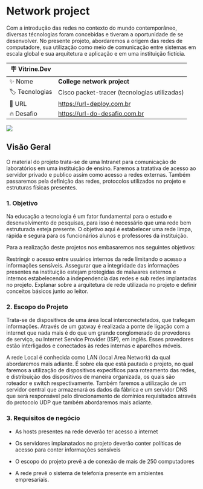 # Network project

Com a introdução das redes no contexto do mundo contemporâneo, diversas técnologias foram concebidas e tiveram a oportunidade de se desenvolver. No presente projeto,
abordaremos a origem das redes de computadore, sua utilização como meio de comunicação entre sistemas em escala global e sua arquitetura e aplicação e em uma instituição
fictícia.

| :placard: Vitrine.Dev |     |
| -------------  | --- |
| :sparkles: Nome        | **College network project**
| :label: Tecnologias | Cisco packet-tracer (tecnologias utilizadas)
| :rocket: URL         | https://url-deploy.com.br
| :fire: Desafio     | https://url-do-desafio.com.br

<!-- Inserir imagem com a #vitrinedev ao final do link -->
![](https://th.bing.com/th/id/R.904ef0007188a8befc8db3cc3db731b2?rik=%2bB8KN0c44Wy4%2bw&pid=ImgRaw&r=0#vitrinedev)

## Visão Geral
O material do projeto trata-se de uma Intranet para comunicação de laboratórios em
uma instituição de ensino. Faremos a tratativa de acesso ao servidor privado e publico assim
como acesso a redes externas. Também passaremos pela definição das redes, protocolos
utilizados no projeto e estruturas físicas presentes.



### 1. Objetivo
Na educação a tecnologia é um fator fundamental para o estudo e desenvolvimento de pesquisas, para isso é necessário que uma rede bem estruturada esteja presente. O objetivo aqui é estabelecer uma rede limpa, rápida e segura para os funcionários alunos e professores da instituição. 

Para a realização deste projetos nos embasaremos nos seguintes objetivos:

Restringir o acesso entre usuários internos da rede limitando o acesso a informações sensíveis.
Assegurar que a integridade das informações presentes na instituição estejam protegidas de malwares externos e internos estabelecendo a independencia das redes e sub redes implantadas no projeto.
Explanar sobre a arquitetura de rede utilizada no projeto e definir conceitos básicos junto ao leitor.

### 2. Escopo do Projeto
Trata-se de dispositivos de uma área local interconectetados, que trafegam informações. Através de um gatway é realizada a ponte de ligação com a internet que nada mais é do que um grande conglomerado de provedores de serviço, ou Internet Service Provider (ISP), em inglês. Esses provedores estão interligados e conectados às redes internas e aparelhos móveis.  

A rede Local é conhecida como LAN (local Area Network) da qual abordaremos mais adiante. É sobre ela que está pautada o projeto, no qual faremos a utilização de dispositivos expecificos para roteamento das redes, e distribuição dos dispositivos de maneira organizada, os quais são roteador e switch respectivamente. Também faremos a utilização de um servidor central que armazenará os dados da fábrica e um servidor DNS que será responsável pelo direcionamento de domínios requisitados através do protocolo UDP que também abordaremos mais adiante.


### 3. Requisitos de negócio
- As hosts presentes na rede deverão ter acesso a internet

- Os servidores implanatados no projeto deverão conter políticas de acesso para conter informações sensíveis

- O escopo do projeto prevê a de conexão de mais de 250 computadores 

- A rede prevê o sistema de telefonia presente em ambientes empresariais.




